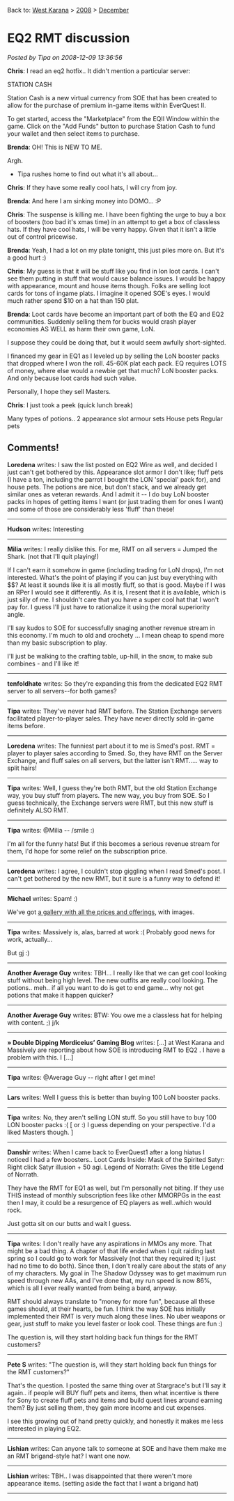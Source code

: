 Back to: [West Karana](/posts/westkarana.md) > [2008](/posts/2008/westkarana.md) > [December](./westkarana.md)
# EQ2 RMT discussion

*Posted by Tipa on 2008-12-09 13:36:56*

**Chris**: I read an eq2 hotfix.. It didn't mention a particular server:

STATION CASH

Station Cash is a new virtual currency from SOE that has been created to allow for the purchase of premium in-game items within EverQuest II.

To get started, access the "Marketplace" from the EQII Window within the game. Click on the "Add Funds" button to purchase Station Cash to fund your wallet and then select items to purchase.

**Brenda**: OH! This is NEW TO ME.

Argh.

* Tipa rushes home to find out what it's all about…

**Chris**: If they have some really cool hats, I will cry from joy.

**Brenda**: And here I am sinking money into DOMO… :P

**Chris**: The suspense is killing me. I have been fighting the urge to buy a box of boosters (too bad it's xmas time) in an attempt to get a box of classless hats. If they have cool hats, I will be verry happy. Given that it isn't a little out of control pricewise.

**Brenda**: Yeah, I had a lot on my plate tonight, this just piles more on. But it's a good hurt :)

**Chris**: My guess is that it will be stuff like you find in lon loot cards. I can't see them putting in stuff that would cause balance issues. I would be happy with appearance, mount and house items though. Folks are selling loot cards for tons of ingame plats. I imagine it opened SOE's eyes. I would much rather spend $10 on a hat than 150 plat.

**Brenda**: Loot cards have become an important part of both the EQ and EQ2 communities. Suddenly selling them for bucks would crash player economies AS WELL as harm their own game, LoN.

I suppose they could be doing that, but it would seem awfully short-sighted.

I financed my gear in EQ1 as I leveled up by selling the LoN booster packs that dropped where I won the roll. 45-60K plat each pack. EQ requires LOTS of money, where else would a newbie get that much? LoN booster packs. And only because loot cards had such value.

Personally, I hope they sell Masters.

**Chris**: I just took a peek (quick lunch break)

Many types of potions..
2 appearance slot armour sets
House pets
Regular pets

## Comments!

**Loredena** writes: I saw the list posted on EQ2 Wire as well, and decided I just can't get bothered by this. Appearance slot armor I don't like; fluff pets (I have a ton, including the parrot I bought the LON 'special' pack for), and house pets. The potions are nice, but don't stack, and we already get similar ones as veteran rewards. And I admit it -- I do buy LoN booster packs in hopes of getting items I want (or just trading them for ones I want) and some of those are considerably less 'fluff' than these!

---

**Hudson** writes: Interesting

---

**Milia** writes: I really dislike this. For me, RMT on all servers = Jumped the Shark. (not that I'll quit playing!)

If I can't earn it somehow in game (including trading for LoN drops), I'm not interested. What's the point of playing if you can just buy everything with $$? At least it sounds like it is all mostly fluff, so that is good. Maybe if I was an RPer I would see it differently. As it is, I resent that it is available, which is just silly of me. I shouldn't care that you have a super cool hat that I won't pay for. I guess I'll just have to rationalize it using the moral superiority angle. 

I'll say kudos to SOE for successfully snaging another revenue stream in this economy. I'm much to old and crochety ... I mean cheap to spend more than my basic subscription to play. 

I'll just be walking to the crafting table, up-hill, in the snow, to make sub combines - and I'll like it!

---

**tenfoldhate** writes: So they're expanding this from the dedicated EQ2 RMT server to all servers--for both games?

---

**Tipa** writes: They've never had RMT before. The Station Exchange servers facilitated player-to-player sales. They have never directly sold in-game items before.

---

**Loredena** writes: The funniest part about it to me is Smed's post. RMT = player to player sales according to Smed. So, they have RMT on the Server Exchange, and fluff sales on all servers, but the latter isn't RMT..... way to split hairs!

---

**Tipa** writes: Well, I guess they're both RMT, but the old Station Exchange way, you buy stuff from players. The new way, you buy from SOE. So I guess technically, the Exchange servers were RMT, but this new stuff is definitely ALSO RMT.

---

**Tipa** writes: @Milia -- /smile :)

I'm all for the funny hats! But if this becomes a serious revenue stream for them, I'd hope for some relief on the subscription price.

---

**Loredena** writes: I agree, I couldn't stop giggling when I read Smed's post. I can't get bothered by the new RMT, but it sure is a funny way to defend it!

---

**Michael** writes: Spam! :)

We've got [a gallery with all the prices and offerings](http://www.massively.com/2008/12/09/station-cash-now-available-in-eq-and-eqii/), with images.

---

**Tipa** writes: Massively is, alas, barred at work :( Probably good news for work, actually...

But gj :)

---

**Another Average Guy** writes: TBH... I really like that we can get cool looking stuff without being high level. The new outfits are really cool looking. The potions.. meh.. if all you want to do is get to end game... why not get potions that make it happen quicker?

---

**Another Average Guy** writes: BTW: You owe me a classless hat for helping with content. ;) j/k

---

**&raquo; Double Dipping Mordiceius&#8217; Gaming Blog** writes: [...] at West Karana and Massively are reporting about how SOE is introducing RMT to EQ2 . I have a problem with this. I [...]

---

**Tipa** writes: @Average Guy -- right after I get mine!

---

**Lars** writes: Well I guess this is better than buying 100 LoN booster packs.

---

**Tipa** writes: No, they aren't selling LON stuff. So you still have to buy 100 LON booster packs :( [ or :) I guess depending on your perspective. I'd a liked Masters though. ]

---

**Danshir** writes: When I came back to EverQuest1 after a long hiatus I noticed I had a few boosters..
Loot Cards Inside: Mask of the Spirited Satyr: Right click Satyr illusion + 50 agi. Legend of Norrath: Gives the title Legend of Norrath.

They have the RMT for EQ1 as well, but I'm personally not biting. If they use THIS instead of monthly subscription fees like other MMORPGs in the east then I may, it could be a resurgence of EQ players as well..which would rock.

Just gotta sit on our butts and wait I guess.

---

**Tipa** writes: I don't really have any aspirations in MMOs any more. That might be a bad thing. A chapter of that life ended when I quit raiding last spring so I could go to work for Massively (not that they required it; I just had no time to do both). Since then, I don't really care about the stats of any of my characters. My goal in The Shadow Odyssey was to get maximum run speed through new AAs, and I've done that, my run speed is now 86%, which is all I ever really wanted from being a bard, anyway.

RMT should always translate to "money for more fun", because all these games should, at their hearts, be fun. I think the way SOE has initially implemented their RMT is very much along these lines. No uber weapons or gear, just stuff to make you level faster or look cool. These things are fun :)

The question is, will they start holding back fun things for the RMT customers?

---

**Pete S** writes: "The question is, will they start holding back fun things for the RMT customers?"

That's the question. I posted the same thing over at Stargrace's but I'll say it again.. if people will BUY fluff pets and items, then what incentive is there for Sony to create fluff pets and items and build quest lines around earning them? By just selling them, they gain more income and cut expenses. 

I see this growing out of hand pretty quickly, and honestly it makes me less interested in playing EQ2.

---

**Lishian** writes: Can anyone talk to someone at SOE and have them make me an RMT brigand-style hat? I want one now.

---

**Lishian** writes: TBH.. I was disappointed that there weren't more appearance items. (setting aside the fact that I want a brigand hat)

---

